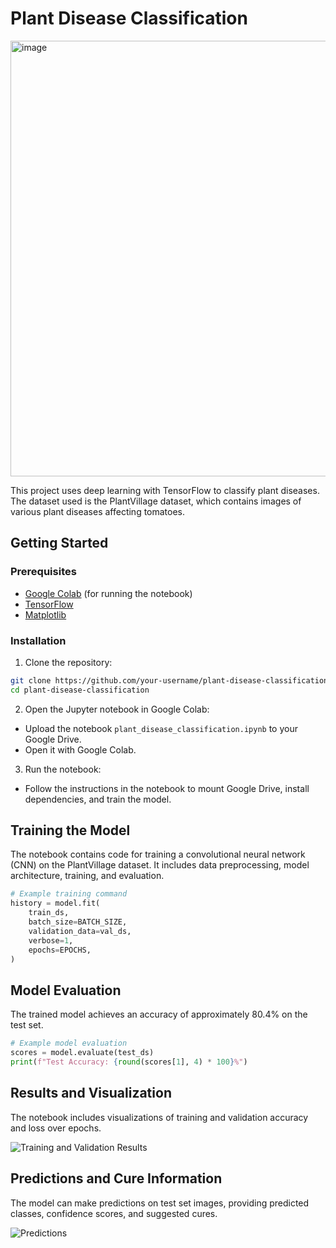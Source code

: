 # Plant Disease Classification
<img width="697" alt="image" src="https://github.com/Yashsharma009/Plant_disease/assets/116294789/64a51279-984f-4ffa-bc16-d36900335cf5">

This project uses deep learning with TensorFlow to classify plant diseases. The dataset used is the PlantVillage dataset, which contains images of various plant diseases affecting tomatoes.

## Getting Started

### Prerequisites

- [Google Colab](https://colab.research.google.com/) (for running the notebook)
- [TensorFlow](https://www.tensorflow.org/install)
- [Matplotlib](https://matplotlib.org/stable/users/installing.html)

### Installation

1. Clone the repository:

```bash
git clone https://github.com/your-username/plant-disease-classification.git
cd plant-disease-classification
```

2. Open the Jupyter notebook in Google Colab:

- Upload the notebook `plant_disease_classification.ipynb` to your Google Drive.
- Open it with Google Colab.

3. Run the notebook:

- Follow the instructions in the notebook to mount Google Drive, install dependencies, and train the model.

## Training the Model

The notebook contains code for training a convolutional neural network (CNN) on the PlantVillage dataset. It includes data preprocessing, model architecture, training, and evaluation.

```python
# Example training command
history = model.fit(
    train_ds,
    batch_size=BATCH_SIZE,
    validation_data=val_ds,
    verbose=1,
    epochs=EPOCHS,
)
```

## Model Evaluation

The trained model achieves an accuracy of approximately 80.4% on the test set.

```python
# Example model evaluation
scores = model.evaluate(test_ds)
print(f"Test Accuracy: {round(scores[1], 4) * 100}%")
```

## Results and Visualization

The notebook includes visualizations of training and validation accuracy and loss over epochs.

![Training and Validation Results](training_validation_results.png)

## Predictions and Cure Information

The model can make predictions on test set images, providing predicted classes, confidence scores, and suggested cures.

![Predictions](predictions.png)

